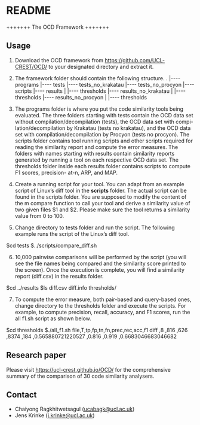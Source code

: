 # README #
+++++++
The OCD Framework
+++++++

## Usage

1. Download the OCD framework from https://github.com/UCL-CREST/OCD/ to your designated directory and extract it.
2. The framework folder should contain the following structure.
.
|---- programs
|---- tests
|---- tests_no_krakatau
|---- tests_no_procyon
|---- scripts
|---- results
| |---- thresholds 
|---- results_no_krakatau 
| |---- thresholds 
|---- results_no_procyon 
| |---- thresholds

3. The programs folder is where you put the code similarity tools being evaluated. The three folders starting with tests contain the OCD data set without compilation/decompilation (tests), the OCD data set with compi- lation/decompilation by Krakatau (tests no krakatau), and the OCD data set with compilation/decompilation by Procyon (tests no procyon). The scripts folder contains tool running scripts and other scripts required for reading the similarity report and compute the error measures. The folders with names starting with results contain similarity reports generated by running a tool on each respective OCD data set. The thresholds folder inside each results folder contains scripts to compute F1 scores, precision- at-n, ARP, and MAP.

4. Create a running script for your tool. You can adapt from an example script of Linux’s diff tool in the **scripts** folder. The actual script can be found in the scripts folder. You are supposed to modify the content of the m compare function to call your tool and derive a similarity value of two given files $1 and $2. Please make sure the tool returns a similarity value from 0 to 100.

5. Change directory to tests folder and run the script. The following example
runs the script of the Linux’s diff tool.

$cd tests 
$../scripts/compare_diff.sh

6. 10,000 pairwise comparisons will be performed by the script (you will see the file names being compared and the similarity score printed to the screen). Once the execution is complete, you will find a similarity report (diff.csv) in the results folder.

$cd ../results
$ls
diff.csv diff.info thresholds/

7. To compute the error measure, both pair-based and query-based ones, change directory to the thresholds folder and execute the scripts. For example, to compute precision, recall, accuracy, and F1 scores, run the all f1.sh script as shown below.

$cd thresholds
$./all_f1.sh
file,T,tp,fp,tn,fn,prec,rec,acc,f1
diff ,8 ,816 ,626 ,8374 ,184 ,0.565880721220527 ,0.816 ,0.919 ,0.6683046683046682


## Research paper

Please visit https://ucl-crest.github.io/OCD/ for the comprehensive summary of the comparison of 30 code similarity analysers.

## Contact

* Chaiyong Ragkhitwetsagul (ucabagk@ucl.ac.uk)
* Jens Krinke (j.krinke@ucl.ac.uk)